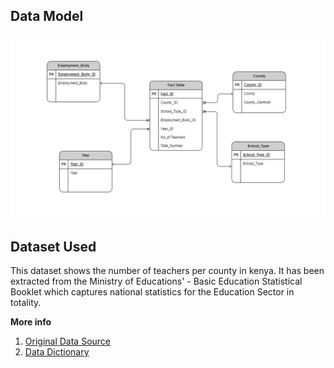 ## Data Model
!["Education Data Model.jpg"](https://github.com/Njeri-Gitome/Data-Modelling/blob/main/Education%20Data%20Model.jpg)
## Dataset Used
This dataset shows the number of teachers per county in kenya. It has been extracted from the Ministry of Educations' - Basic Education Statistical Booklet which captures national statistics for the Education Sector in totality.

**More info** <br>
1. [Original Data Source](https://data.world/kenya-open-data/0fad131a-794f-43ba-96c6-c651ac3fa571)
2. [Data Dictionary ](https://data.world/kenya-open-data/0fad131a-794f-43ba-96c6-c651ac3fa571/workspace/data-dictionary)

